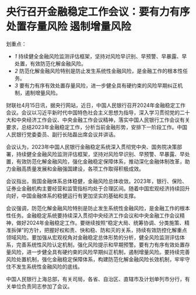 # 央行召开金融稳定工作会议：要有力有序处置存量风险 遏制增量风险

划重点：

  * _1_ 持续健全金融风险监测评估框架，坚持对风险早识别、早预警、早暴露、早处置，有效防范化解金融风险。
  * _2_ 防范化解金融风险特别是防止发生系统性金融风险，是金融工作的根本性任务。
  * _3_ 要有力有序有效处置存量风险，进一步健全具有硬约束的风险早期纠正机制，遏制增量风险。

财联社4月15日讯，据央行网站，近日，中国人民银行召开2024年金融稳定工作会议。会议以习近平新时代中国特色社会主义思想为指导，深入学习贯彻党的二十大和中央经济工作会议、中央金融工作会议精神，落实中国人民银行工作会议有关要求，总结2023年金融稳定工作，分析当前金融形势，安排下一阶段工作。中国人民银行党委委员、副行长陆磊出席会议并讲话。

会议认为，2023年中国人民银行金融稳定系统深入贯彻党中央、国务院决策部署，持续健全金融风险监测评估框架，坚持对风险早识别、早预警、早暴露、早处置，有效防范化解金融风险，强化金融稳定保障体系，推动深化金融体制改革，助力金融高质量发展和金融强国建设，各项工作取得积极成效。

会议指出，我国金融体系总体稳健，金融风险总体收敛。2023年，银行、保险、证券业金融机构主要经营和监管指标均处于合理区间。随着中国宏观经济持续回升向好，中国金融体系的稳健运行有更加坚实的基础和支撑。

会议强调，防范化解金融风险特别是防止发生系统性金融风险，是金融工作的根本性任务。金融稳定系统要持续深入贯彻中央经济工作会议和中央金融工作会议精神，做好2024年金融稳定工作。要继续按照“稳定大局、统筹协调、分类施策、精准拆弹”的方针，把握好权和责、快和稳、防和灭的关系，持续有效防控化解重点领域风险。要加强从宏观视角对金融稳定总体形势的分析，健全风险监测评估体系，完善系统性风险认定机制，强化风险提示和早期预警。要有力有序有效处置存量风险，进一步健全具有硬约束的风险早期纠正机制，遏制增量风险。要持续完善风险处置机制，强化金融稳定保障体系，构建防范化解金融风险长效机制，牢牢守住不发生系统性金融风险的底线。

中国人民银行上海总部，有关司局，各省、自治区、直辖市及计划单列市分行，有关单位负责同志参加了会议。

